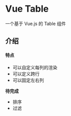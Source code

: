 # Vue Table

一个基于 Vue.js 的 Table 组件

## 介绍

#### 特点

 - 可以自定义每列的渲染
 - 可以定义跨行
 - 可以固定左右列

**待完成**

 - 排序
 - 过滤
